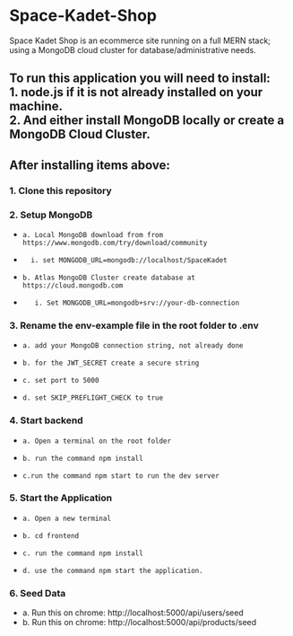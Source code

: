 # Space-Kadet-Shop

Space Kadet Shop is an ecommerce site running on a full MERN stack; using a MongoDB cloud cluster for database/administrative needs.<br/>

## To run this application you will need to install: <br/> 1. node.js if it is not already installed on your machine. <br/> 2. And either install MongoDB locally or create a MongoDB Cloud Cluster. <br/>

## After installing items above: <br/>

### 1. Clone this repository <br/>

### 2. Setup MongoDB <br/>

-     a. Local MongoDB download from from https://www.mongodb.com/try/download/community
-       i. set MONGODB_URL=mongodb://localhost/SpaceKadet
-     b. Atlas MongoDB Cluster create database at https://cloud.mongodb.com
-        i. Set MONGODB_URL=mongodb+srv://your-db-connection

### 3. Rename the env-example file in the root folder to .env <br/>

-     a. add your MongoDB connection string, not already done
-     b. for the JWT_SECRET create a secure string
-     c. set port to 5000
-     d. set SKIP_PREFLIGHT_CHECK to true

### 4. Start backend <br/>

-     a. Open a terminal on the root folder
-     b. run the command npm install
-     c.run the command npm start to run the dev server

### 5. Start the Application <br/>

-     a. Open a new terminal
-     b. cd frontend
-     c. run the command npm install
-     d. use the command npm start the application.

### 6. Seed Data

- a. Run this on chrome: http://localhost:5000/api/users/seed
- b. Run this on chrome: http://localhost:5000/api/products/seed
